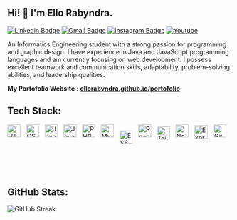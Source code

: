 ## Hi! 👋 I'm Ello Rabyndra.

[![Linkedin Badge](https://img.shields.io/badge/-LinkedIn-blue?style=flat-square&logo=Linkedin&logoColor=white&link=https://linkedin.com/in/ello-rabyndra/)](https://linkedin.com/in/ello-rabyndra/)
[![Gmail Badge](https://img.shields.io/badge/-Gmail-d14836?style=flat-square&logo=Gmail&logoColor=white&link=mailto:ellorabyndra123@gmail.com)](mailto:ellorabyndra123@gmail.com)
[![Instagram Badge](https://img.shields.io/badge/-Instagram-e4405f?style=flat-square&logo=Instagram&logoColor=white&link=https://www.instagram.com/ellorabyndra/)](https://www.instagram.com/ellorabyndra/)
[![Youtube](https://img.shields.io/badge/-Youtube-ed3d26?style=flat-square&logo=Youtube&logoColor=white&link=https://www.youtube.com/@ElloRabyndra)](https://www.youtube.com/@ElloRabyndra)


An Informatics Engineering student with a strong passion for programming and graphic design. I have experience in Java and JavaScript programming languages and am currently focusing on web development. I possess excellent teamwork and communication skills, adaptability, problem-solving abilities, and leadership qualities.


 **My Portofolio Website** : [**ellorabyndra.github.io/portofolio**](https://ellorabyndra.github.io/portofolioV2/)

## Tech Stack:

<div style="display: flex; justify-content: center;">
<img align="left" alt="HTML5" width="29px" src="https://cdn.jsdelivr.net/gh/devicons/devicon/icons/html5/html5-original.svg" style="padding-right:10px; padding-bottom: 5px; display: block;" /> 

<img align="left" alt="CSS3" width="29px" src="https://cdn.jsdelivr.net/gh/devicons/devicon/icons/css3/css3-original.svg" style="padding-right:10px; padding-bottom: 5px; display: block;" />

<img align="left" alt="JavaScript" width="29px" src="https://cdn.jsdelivr.net/gh/devicons/devicon/icons/javascript/javascript-original.svg" style="padding-right:10px; padding-bottom: 5px; display: block;" />

<img align="left" alt="Java" width="29px" src="https://cdn.jsdelivr.net/gh/devicons/devicon/icons/java/java-original.svg" style="padding-right:10px; padding-bottom: 5px; display: block;" />

<img align="left" alt="PHP" width="29px" src="https://cdn.jsdelivr.net/gh/devicons/devicon/icons/php/php-original.svg" style="padding-right:10px; padding-bottom: 5px; display: block;" />

<img align="left" alt="MySQL" width="29px" src="https://cdn.jsdelivr.net/gh/devicons/devicon/icons/mysql/mysql-original.svg" style="padding-right:10px; padding-bottom: 5px; display: block;" />

<img align="left" alt="ES6" title="EcmaScrpt 6" width="29px" src="https://github.com/get-icon/geticon/raw/master/icons/es6.svg" style="padding-right:10px; padding-bottom: 5px; display: block;" /></a>

<!-- <img align="left" alt="JQuery" title="JQuery" width="29px" src="https://github.com/get-icon/geticon/raw/master/icons/jquery-icon.svg" style="padding-right:10px; padding-bottom: 5px; display: block;" /> -->

<img align="left" alt="React" width="29px" src="https://cdn.jsdelivr.net/gh/devicons/devicon/icons/react/react-original.svg" style="padding-right:10px; padding-bottom: 5px; display: block;" />

<img align="left" alt="Tailwind" title="Tailwind" width="29px" src="https://github.com/get-icon/geticon/raw/master/icons/tailwindcss-icon.svg" style="display: block; padding-top: 5px; padding-right: 10px; padding-bottom: 5px;"  />

<img align="left" alt="Nodejs" width="29px" src="https://cdn.jsdelivr.net/gh/devicons/devicon/icons/nodejs/nodejs-original.svg" style="padding-right:10px; padding-bottom: 5px; display: block;" />

<img align="left" alt="Express" width="30px" src="https://img.shields.io/badge/-%23404d59.svg?style=for-the-badge&logo=express" style="padding-top: 2px; padding-right: 10px; padding-bottom: 5px; display: block;" />

<img align="left" alt="Git" width="29px" src="https://cdn.jsdelivr.net/gh/devicons/devicon/icons/git/git-original.svg" style="padding-right:10px; padding-bottom: 5px; display: block;" />
</div>

<br><br>

## GitHub Stats:

![GitHub Streak](https://nirzak-streak-stats.vercel.app/?user=ElloRabyndra&theme=dark&hide_border=false)
